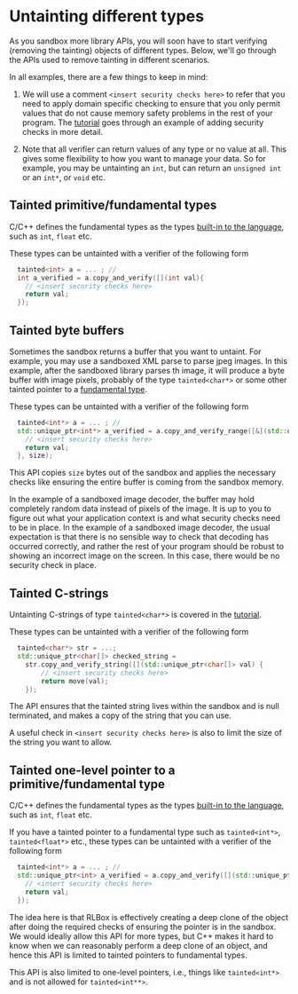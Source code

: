 # Untainting different types

As you sandbox more library APIs, you will soon have to start verifying
(removing the tainting) objects of different types. Below, we'll go through the
APIs used to remove tainting in different scenarios.

In all examples, there are a few things to keep in mind:

1. We will use a comment `<insert security checks here>` to refer that you need
to apply domain specific checking to ensure that you only permit values that do
not cause memory safety problems in the rest of your program. The
[tutorial](/chapters/tutorial/noop-sandbox/untaint.md) goes through an example
of adding security checks in more detail.

2. Note that all verifier can return values of any type or no value at all. This
gives some flexibility to how you want to manage your data. So for example, you
may be untainting an `int`, but can return an `unsigned int` or an `int*`, or
`void` etc.


## Tainted primitive/fundamental types

C/C++ defines the fundamental types as the types [built-in to the
language](https://en.cppreference.com/w/cpp/language/types.html), such as `int`,
`float` etc.

These types can be untainted with a verifier of the following form

```cpp
  tainted<int> a = ... ; //
  int a_verified = a.copy_and_verify([](int val){
    // <insert security checks here>
    return val;
  });
```

## Tainted byte buffers

Sometimes the sandbox returns a buffer that you want to untaint. For example,
you may use a sandboxed XML parse to parse jpeg images. In this example, after
the sandboxed library parses th image, it will produce a byte buffer with image
pixels, probably of the type `tainted<char*>` or some other tainted pointer to a
[fundamental type](https://en.cppreference.com/w/cpp/language/types.html).

These types can be untainted with a verifier of the following form

```cpp
  tainted<int*> a = ... ; //
  std::unique_ptr<int*> a_verified = a.copy_and_verify_range([&](std::unique_ptr<int*> val){
    // <insert security checks here>
    return val;
  }, size);
```

This API copies `size` bytes out of the sandbox and applies the necessary checks
like ensuring the entire buffer is coming from the sandbox memory.

In the example of a sandboxed image decoder, the buffer may hold completely
random data instead of pixels of the image. It is up to you to figure out what
your application context is and what security checks need to be in place. In the
example of a sandboxed image decoder, the usual expectation is that there is no
sensible way to check that decoding has occurred correctly, and rather the rest
of your program should be robust to showing an incorrect image on the screen. In
this case, there would be no security check in place.

## Tainted C-strings

Untainting C-strings of type `tainted<char*>` is covered in the
[tutorial](/chapters/tutorial/noop-sandbox/strings.md).

These types can be untainted with a verifier of the following form

```cpp
  tainted<char*> str = ...;
  std::unique_ptr<char[]> checked_string =
    str.copy_and_verify_string([](std::unique_ptr<char[]> val) {
        // <insert security checks here>
        return move(val);
    });
```
The API ensures that the tainted string lives within the sandbox and is null
terminated, and makes a copy of the string that you can use.

A useful check in `<insert security checks here>` is also to limit the size of
the string you want to allow.

## Tainted one-level pointer to a primitive/fundamental type

C/C++ defines the fundamental types as the types [built-in to the
language](https://en.cppreference.com/w/cpp/language/types.html), such as `int`,
`float` etc.

If you have a tainted pointer to a fundamental type such as `tainted<int*>`,
`tainted<float*>` etc., these types can be untainted with a verifier of the
following form

```cpp
  tainted<int*> a = ... ; //
  std::unique_ptr<int> a_verified = a.copy_and_verify([](std::unique_ptr<int> val){
    // <insert security checks here>
    return val;
  });
```

The idea here is that RLBox is effectively creating a deep clone of the object
after doing the required checks of ensuring the pointer is in the sandbox. We
would ideally allow this API for more types, but C++ makes it hard to know when
we can reasonably perform a deep clone of an object, and hence this API is
limited to tainted pointers to fundamental types.

This API is also limited to one-level pointers, i.e., things like
`tainted<int*>` and is not allowed for `tainted<int**>`.
<!-- 
## Tainted array types

## Tainted struct types

## Tainted one-level pointer to a struct types

## Tainted primitive/fundamental types that don't need verification

`unverified_safe_because`

## Tainted pointers that don't need verification

`unverified_safe_pointer_because`

## Untainting just the ``address'' bits of a pointer

`copy_and_verify_address` -->